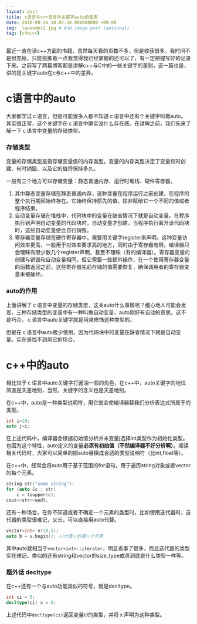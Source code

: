 ```yaml
---
layout: post
title: c语言与c++语言中关键字auto的使用
date: 2018-08-26 10:07:24.000000000 +09:00
img:  lavender2.jpg # Add image post (optional)
tag: [c与c++]
---
```


最近一直在读c++方面的书籍，虽然每天看的页数不多，但是收获很多，我时间不是很充裕，只能挑拣着一点我觉得我已经掌握的还可以了，有一定把握写好的记录下来。之前写了两篇博客都是讲解c++与C中的一些关键字的差别，这一篇也是，讲的是关键字auto在c与c++中的差异。

# c语言中的auto
大家都学过ｃ语言，但是可能很多人都不知道ｃ语言中还有个关键字叫做auto。其实很正常，这个关键字在ｃ语言中确实没什么存在感。在讲解之前，我们先来了解一下ｃ语言中变量的存储类型。

### 存储类型
变量的存储类型是指存储变量值的内存类型。变量的内存类型决定了变量何时创建、何时销毁、以及它的值将保持多久。

一般有三个地方可以存储变量：静态普通内存、运行时堆栈、硬件寄存器。

1. 其中静态变量存储在静态普通内存，这种变量在程序运行之前创建，在程序的整个执行期间始终存在。它始终保持原先的值，除非赋给它一个不同的值或者程序结束。
2. 自动变量存储在堆栈中，代码块中的变量在缺省情况下就是自动变量。在程序执行到声明自动变量的代码块时，自动变量才创建，当程序执行离开该代码块时，这些自动变量便会自行销毁。
3. 寄存器变量存储在硬件寄存器中，需要用关键字register来声明。这种变量访问效率更高，一般用于对效率要求高的地方，同时由于寄存器有限，编译器只会理睬有限少数几个register声明，甚至不理睬（有的编译器）。寄存器变量的创建与销毁和自动变量相同，但它需要一些额外操作，在一个使用寄存器变量的函数返回之前，这些寄存器先前存储的值需要恢复，确保调用者的寄存器变量未被破坏。

### auto的作用
上面讲解了ｃ语言中变量的存储类型，这关auto什么事情呢？细心地人可能会发现，三种存储类型的变量中有一种叫做自动变量，auto刚好有自动的意思。这不是巧合，ｃ语言中auto关键字就是用来修饰这种类型的。

但是在ｃ语言中auto极少使用，因为代码块中的变量在缺省情况下就是自动变量。实在是找不到用它的场合。

# c++中的auto
相比较于ｃ语言中auto关键字打酱油一般的角色，在c++中，auto关键字的地位简直是天差地别，当然，关键字的含义也是天差地别。

在c++中，auto是一种类型说明符，用它就会使编译器替我们分析表达式所属于的类型。
```cpp
int i=10;
auto j=i;
```	
在上述代码中，编译器会根据初始值分析并未变量j选择int类型作为初始化类型。也因为这个特性，auto定义的变量**必须有初始值（不然编译器不好分析啊）**。阅读相关代码时，大家可以简单的把auto替换成合适的类型说明符（比int,float等）。

在c++中，经常会将auto用于基于范围的for语句，用于遍历string对象或者vector的每个元素。
```cpp
string str("some string");
for (auto &c : str)
	c = toupper(c);
cout<<str<<endl;
```

还有一种场合，在你不知道或者不确定一个元素的类型时，比如使用迭代器时，迭代器的类型很难记，又长，可以直接用auto代替。
```cpp
vector<int> v(10,1);
auto b = v.begin(); //代表ｖ的第一个元素
```
其中auto就相当于`vector<int>::iterator`，明显省事了很多，而且迭代器的类型实在难记。类似的还有string和vector的size_type成员到底是什么类型一样等。

### 题外话 decltype
在c++还有一个与auto功能类似的符号，就是decltype。
```cpp
int ci = 0;
decltype(ci) x = 0;
```
上述代码中`decltype(ci)`返回变量ci的类型，并将ｘ声明为这种类型。


